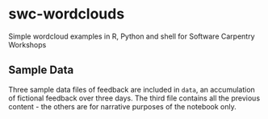 # swc-wordclouds
Simple wordcloud examples in R, Python and shell for Software Carpentry Workshops


## Sample Data

Three sample data files of feedback are included in `data`, an accumulation of fictional feedback over three days. The third file contains all the previous content - the others are for narrative purposes of the notebook only.
